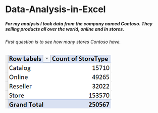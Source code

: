# Data-Analysis-in-Excel
##### For my analysis I took data from the company named Contoso. They selling products all over the world, online and in stores. 
###### First question is to see how many stores Contoso have. 
![Image alt](https://github.com/NataliaMak20/Data-Analysis-in-Excel/blob/main/ContosoData.png)
